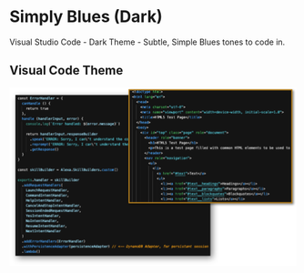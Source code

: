 # Simply Blues (Dark)
Visual Studio Code - Dark Theme - Subtle, Simple Blues tones to code in.

## Visual Code Theme

![](/screenshot.png)



